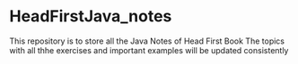# HeadFirstJava_notes
This repository is to store all the Java Notes of Head First Book
The topics with all thhe exercises and important examples will be updated consistently
